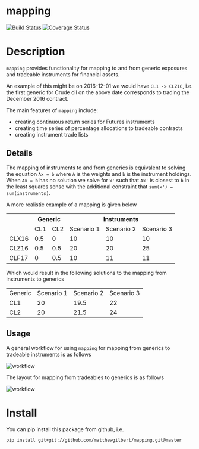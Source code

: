 # mapping
[![Build Status](https://travis-ci.org/matthewgilbert/mapping.svg?branch=master)](https://travis-ci.org/matthewgilbert/mapping)
[![Coverage Status](https://coveralls.io/repos/github/matthewgilbert/mapping/badge.svg?branch=master)](https://coveralls.io/github/matthewgilbert/mapping?branch=master)

# Description

`mapping` provides functionality for mapping to and from generic exposures and
tradeable instruments for financial assets.

An example of this might be on 2016-12-01 we would have `CL1 -> CLZ16`, i.e.
the first generic for Crude oil on the above date corresponds to trading the
December 2016 contract.

The main features of `mapping` include:

- creating continuous return series for Futures instruments
- creating time series of percentage allocations to tradeable contracts
- creating instrument trade lists

## Details

The mapping of instruments to and from generics is equivalent to solving the
equation `Ax = b` where `A` is the weights and `b` is the instrument holdings.
When `Ax = b` has no solution we solve for `x'` such that `Ax'` is closest to
`b` in the least squares sense with the additional constraint that
`sum(x') = sum(instruments)`.

A more realistic example of a mapping is given below

<table>
  <tr>
    <td></td>
    <th colspan="2">Generic</th>
    <th colspan="3" align="center">Instruments</th>
  </tr>
  <tr>
    <td></td>
    <td>CL1</td>
    <td>CL2</td>
    <td>Scenario 1</td>
    <td>Scenario 2</td>
    <td>Scenario 3</td>
  </tr>
  <tr>
    <td>CLX16</td>
    <td>0.5</td>
    <td>0</td>
    <td>10</td>
    <td>10</td>
    <td>10</td>
  </tr>
  <tr>
    <td>CLZ16</td>
    <td>0.5</td>
    <td>0.5</td>
    <td>20</td>
    <td>20</td>
    <td>25</td>
  </tr>
  <tr>
    <td>CLF17</td>
    <td>0</td>
    <td>0.5</td>
    <td>10</td>
    <td>11</td>
    <td>11</td>
  </tr>
</table>

Which would result in the following solutions to the mapping from instruments
to generics

<table>
  <tr>
    <td>Generic</td>
    <td>Scenario 1</td>
    <td>Scenario 2</td>
    <td>Scenario 3</td>
  </tr>
  <tr>
    <td>CL1</td>
    <td>20</td>
    <td>19.5</td>
    <td>22</td>
  </tr>
  <tr>
    <td>CL2</td>
    <td>20</td>
    <td>21.5</td>
    <td>24</td>
  </tr>
</table>

## Usage

A general workflow for using `mapping` for mapping from generics to tradeable
instruments is as follows

![workflow](/mapper.png)

The layout for mapping from tradeables to generics is as follows

![workflow](/mapper2.png)

# Install

You can pip install this package from github, i.e.

```
pip install git+git://github.com/matthewgilbert/mapping.git@master
```
